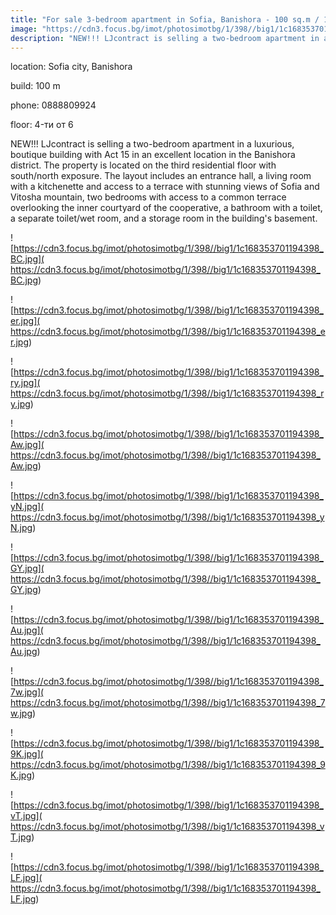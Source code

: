 ```yaml
---
title: "For sale 3-bedroom apartment in Sofia, Banishora - 100 sq.m / 199,000 EUR :: imot.bg Ad"
image: "https://cdn3.focus.bg/imot/photosimotbg/1/398//big1/1c168353701194398_t4.jpg"
description: "NEW!!! LJcontract is selling a two-bedroom apartment in a luxurious, boutique building with Act 15 in an excellent location in the Banishora district. The property is located on the third residential floor with south/north exposure. The layout includes an entrance hall, a living room with a kitchenette and access to a terrace with stunning views of Sofia and Vitosha mountain, two bedrooms with access to a common terrace overlooking the inner courtyard of the cooperative, a bathroom with a toilet, a separate toilet/wet room, and a storage room in the building's basement."
---
```


location: Sofia city, Banishora

build: 100 m

phone: 0888809924

floor: 4-ти от 6

NEW!!! LJcontract is selling a two-bedroom apartment in a luxurious, boutique building with Act 15 in an excellent location in the Banishora district. The property is located on the third residential floor with south/north exposure. The layout includes an entrance hall, a living room with a kitchenette and access to a terrace with stunning views of Sofia and Vitosha mountain, two bedrooms with access to a common terrace overlooking the inner courtyard of the cooperative, a bathroom with a toilet, a separate toilet/wet room, and a storage room in the building's basement.


![https://cdn3.focus.bg/imot/photosimotbg/1/398//big1/1c168353701194398_BC.jpg]( https://cdn3.focus.bg/imot/photosimotbg/1/398//big1/1c168353701194398_BC.jpg)


![https://cdn3.focus.bg/imot/photosimotbg/1/398//big1/1c168353701194398_er.jpg]( https://cdn3.focus.bg/imot/photosimotbg/1/398//big1/1c168353701194398_er.jpg)


![https://cdn3.focus.bg/imot/photosimotbg/1/398//big1/1c168353701194398_ry.jpg]( https://cdn3.focus.bg/imot/photosimotbg/1/398//big1/1c168353701194398_ry.jpg)


![https://cdn3.focus.bg/imot/photosimotbg/1/398//big1/1c168353701194398_Aw.jpg]( https://cdn3.focus.bg/imot/photosimotbg/1/398//big1/1c168353701194398_Aw.jpg)


![https://cdn3.focus.bg/imot/photosimotbg/1/398//big1/1c168353701194398_yN.jpg]( https://cdn3.focus.bg/imot/photosimotbg/1/398//big1/1c168353701194398_yN.jpg)


![https://cdn3.focus.bg/imot/photosimotbg/1/398//big1/1c168353701194398_GY.jpg]( https://cdn3.focus.bg/imot/photosimotbg/1/398//big1/1c168353701194398_GY.jpg)


![https://cdn3.focus.bg/imot/photosimotbg/1/398//big1/1c168353701194398_Au.jpg]( https://cdn3.focus.bg/imot/photosimotbg/1/398//big1/1c168353701194398_Au.jpg)


![https://cdn3.focus.bg/imot/photosimotbg/1/398//big1/1c168353701194398_7w.jpg]( https://cdn3.focus.bg/imot/photosimotbg/1/398//big1/1c168353701194398_7w.jpg)


![https://cdn3.focus.bg/imot/photosimotbg/1/398//big1/1c168353701194398_9K.jpg]( https://cdn3.focus.bg/imot/photosimotbg/1/398//big1/1c168353701194398_9K.jpg)


![https://cdn3.focus.bg/imot/photosimotbg/1/398//big1/1c168353701194398_vT.jpg]( https://cdn3.focus.bg/imot/photosimotbg/1/398//big1/1c168353701194398_vT.jpg)


![https://cdn3.focus.bg/imot/photosimotbg/1/398//big1/1c168353701194398_LF.jpg]( https://cdn3.focus.bg/imot/photosimotbg/1/398//big1/1c168353701194398_LF.jpg)


